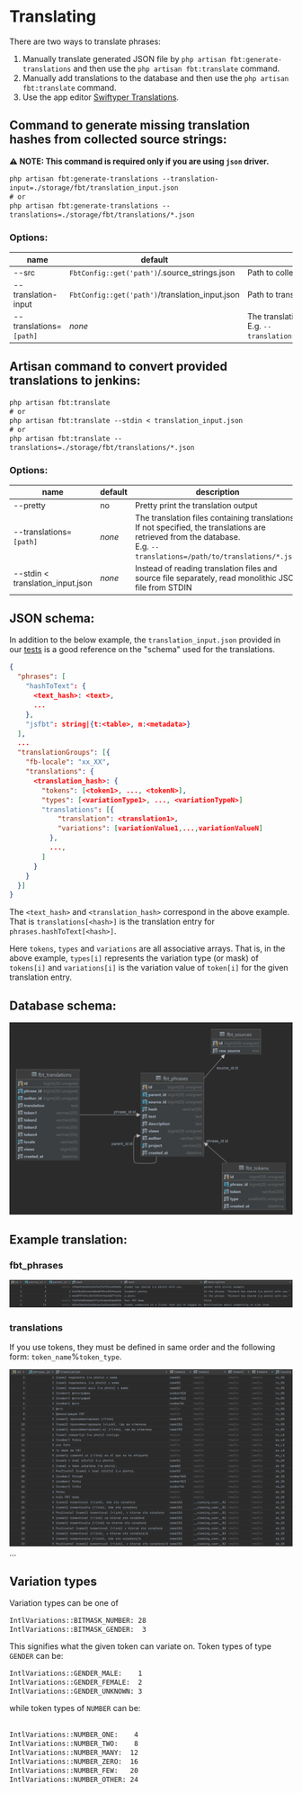 # Translating

There are two ways to translate phrases:
1. Manually translate generated JSON file by `php artisan fbt:generate-translations` and then use the `php artisan fbt:translate` command.
2. Manually add translations to the database and then use the `php artisan fbt:translate` command.
3. Use the app editor [Swiftyper Translations](https://github.com/swiftyper-sk/laravel-fbt-sync).

## Command to generate missing translation hashes from collected source strings:
**⚠️ NOTE: This command is required only if you are using `json` driver.**

```shell
php artisan fbt:generate-translations --translation-input=./storage/fbt/translation_input.json
# or
php artisan fbt:generate-translations --translations=./storage/fbt/translations/*.json
```

### Options:
| name                    | default                                         | description                                                                                               |
|-------------------------|-------------------------------------------------|-----------------------------------------------------------------------------------------------------------|
| --src                   | `FbtConfig::get('path')`/.source_strings.json   | Path to collected source strings file                                                                     |
| --translation-input     | `FbtConfig::get('path')`/translation_input.json | Path to translation input file                                                                            |
| --translations=`[path]` | *none*                                          | The translation files containing translations.<br>E.g. `--translations=./storage/fbt/translations/*.json` |

## Artisan command to convert provided translations to jenkins:
```shell
php artisan fbt:translate
# or
php artisan fbt:translate --stdin < translation_input.json
# or
php artisan fbt:translate --translations=./storage/fbt/translations/*.json
```

### Options:
| name                             | default | description                                                                                                                                                               |
|----------------------------------|---------|---------------------------------------------------------------------------------------------------------------------------------------------------------------------------|
| --pretty                         | no      | Pretty print the translation output                                                                                                                                       |
| --translations=`[path]`          | *none*  | The translation files containing translations.  If not specified, the translations are retrieved from the database.<br>E.g. `--translations=/path/to/translations/*.json` |
| --stdin < translation_input.json | *none*  | Instead of reading translation files and source file separately, read monolithic JSON file from STDIN                                                                     |

## JSON schema:

In addition to the below example, the `translation_input.json`
provided in our [tests](https://github.com/richardDobron/fbt/blob/main/tests/translations/stdin-data/translation_input.json)
is a good reference on the "schema" used for the translations.

```json
{
  "phrases": [
    "hashToText": {
      <text_hash>: <text>,
      ...
    },
    "jsfbt": string|{t:<table>, m:<metadata>}
  ],
  ...
  "translationGroups": [{
    "fb-locale": "xx_XX",
    "translations": {
      <translation_hash>: {
        "tokens": [<token1>, ..., <tokenN>],
        "types": [<variationType1>, ..., <variationTypeN>]
        "translations": [{
            "translation": <translation1>,
            "variations": [variationValue1,...,variationValueN]
          },
          ...,
        ]
      }
    }
  }]
}
```

The `<text_hash>` and `<translation_hash>` correspond in the above example.
That is `translations[<hash>]` is the translation entry for
`phrases.hashToText[<hash>]`.

Here `tokens`, `types` and `variations` are all associative arrays.  That is, in
the above example, `types[i]` represents the variation type (or mask) of
`tokens[i]` and `variations[i]` is the variation value of `token[i]` for the
given translation entry.

## Database schema:

![Database Schema](scheme.png)

## Example translation:
### fbt_phrases

![fbt_phrases table](phrases.png)

### translations
If you use tokens, they must be defined in same order and the following form: `token_name`%`token_type`.

![translations table](translations.png)
...

## Variation types
Variation types can be one of
```
IntlVariations::BITMASK_NUMBER: 28
IntlVariations::BITMASK_GENDER:  3
```
This signifies what the given token can variate on.  Token types of type `GENDER` can be:
```
IntlVariations::GENDER_MALE:    1
IntlVariations::GENDER_FEMALE:  2
IntlVariations::GENDER_UNKNOWN: 3
```
while token types of `NUMBER` can be:
```

IntlVariations::NUMBER_ONE:    4
IntlVariations::NUMBER_TWO:    8
IntlVariations::NUMBER_MANY:  12
IntlVariations::NUMBER_ZERO:  16
IntlVariations::NUMBER_FEW:   20
IntlVariations::NUMBER_OTHER: 24
```
